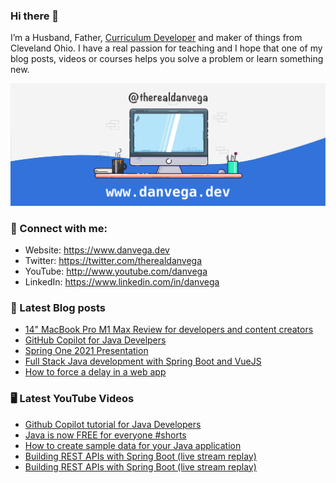 ### Hi there 👋

I’m a Husband, Father, [Curriculum Developer](https://www.techelevator.com) and maker of things from Cleveland Ohio. I have a real passion for teaching and I hope that one of my blog posts, videos or courses helps you solve a problem or learn something new.

![Profile Header](./github_profile_header.png)

### 🤝 Connect with me:

- Website: https://www.danvega.dev
- Twitter: https://twitter.com/therealdanvega
- YouTube: http://www.youtube.com/danvega
- LinkedIn: https://www.linkedin.com/in/danvega

### 📝 Latest Blog posts

<!-- BLOG-POST-LIST:START -->
- [14&quot; MacBook Pro M1 Max Review for developers and content creators](https://www.danvega.dev/blog/2021/11/15/macbook-pro-m1-max-review)
- [GitHub Copilot for Java Develpers](https://www.danvega.dev/blog/2021/11/08/github-copilot-java-developers)
- [Spring One 2021 Presentation](https://www.danvega.dev/blog/2021/08/30/spring-one-2021)
- [Full Stack Java development with Spring Boot and VueJS](https://www.danvega.dev/blog/2021/01/22/full-stack-java-vue)
- [How to force a delay in a web app](https://www.danvega.dev/blog/2021/01/08/network-throttling)
<!-- BLOG-POST-LIST:END -->

### 🖥 Latest YouTube Videos

<!-- YOUTUBE:START -->
- [Github Copilot tutorial for Java Developers](https://www.youtube.com/watch?v=97C3fQqzj-I)
- [Java is now FREE for everyone #shorts](https://www.youtube.com/watch?v=ZddzOO_ovz8)
- [How to create sample data for your Java application](https://www.youtube.com/watch?v=UzBOv_SHUng)
- [Building REST APIs with Spring Boot &lpar;live stream replay&rpar;](https://www.youtube.com/watch?v=ItXWciOE7OI)
- [Building REST APIs with Spring Boot &lpar;live stream replay&rpar;](https://www.youtube.com/watch?v=FRUpZ-oP3HI)
<!-- YOUTUBE:END -->
